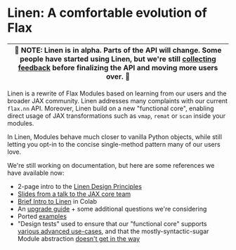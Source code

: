 # Linen: A comfortable evolution of Flax

| 🚧  NOTE: Linen is in alpha. Parts of the API will change. Some people have started using Linen, but we're still [collecting feedback](https://github.com/google/flax/discussions) before finalizing the API and moving more users over. 🚧 |
| --- |

Linen is a rewrite of Flax Modules based on learning from our users and the broader JAX community. Linen addresses many complaints with our current `flax.nn` API. 
Moreover, Linen build on a new "functional core", enabling direct usage of JAX transformations such as `vmap`, `remat` or `scan` inside your modules.
  
In Linen, Modules behave much closer to vanilla Python objects, while still letting you opt-in to the concise single-method pattern many of our users love.

We're still working on documentation, but here are some references we have available now:
* 2-page intro to the [Linen Design Principles](https://docs.google.com/document/d/1ZlL_4bXCw5Xl0WstQw1GpnZqfb9JFOeUGAPcBVk-kn8)
* [Slides from a talk to the JAX core team](https://docs.google.com/presentation/d/1ngKWUwsSqAwPRvATG8sAxMzu9ujv4N__cKsUofdNno0)
* [Brief Intro to Linen](https://colab.sandbox.google.com/drive/1KPkQ_Hee9HlveynIF0FgPBzZDK79uoWL) in Colab
* An [upgrade guide](https://docs.google.com/document/d/1hYavTVPaKVVe9Be8pCB7yW7r6dDv3RALVNit8NZca4c) + some additional questions we're considering
* Ported [examples](https://github.com/google/flax/tree/master/linen_examples)
* "Design tests" used to ensure that our "functional core" supports [various advanced use-cases](https://github.com/google/flax/tree/master/linen_examples/core_design_test), and that the mostly-syntactic-sugar Module abstraction
  [doesn't get in the way](https://github.com/google/flax/tree/master/linen_examples/linen_design_test)